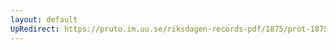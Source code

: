 ```yaml
---
layout: default
UpRedirect: https://pruto.im.uu.se/riksdagen-records-pdf/1875/prot-1875--ak--054/prot-1875--ak--054_006.pdf
---
```

